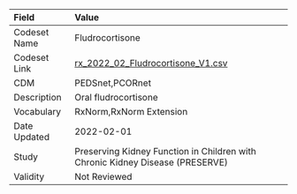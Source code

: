 |Field        |Value                                                                         |
|:------------|:-----------------------------------------------------------------------------|
|Codeset Name |Fludrocortisone                                                               |
|Codeset Link |[rx_2022_02_Fludrocortisone_V1.csv](https://github.com/PEDSnet/Variable-Dictionary/blob/main/drugs/rx_2022_02_Fludrocortisone_V1.csv.csv)|
|CDM          |PEDSnet,PCORnet                                                               |
|Description  |Oral fludrocortisone                                                          |
|Vocabulary   |RxNorm,RxNorm Extension                                                       |
|Date Updated |2022-02-01                                                                    |
|Study        |Preserving Kidney Function in Children with Chronic Kidney Disease (PRESERVE) |
|Validity     |Not Reviewed                                                                  |
